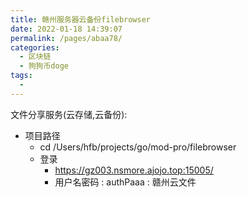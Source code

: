 ```yaml
---
title: 赣州服务器云备份filebrowser
date: 2022-01-18 14:39:07
permalink: /pages/abaa78/
categories:
  - 区块链
  - 狗狗币doge
tags:
  - 
---
```




文件分享服务(云存储,云备份):

* 项目路径
    * cd /Users/hfb/projects/go/mod-pro/filebrowser
    * 登录
        * https://gz003.nsmore.ajojo.top:15005/
        * 用户名密码 : authPaaa : 赣州云文件 